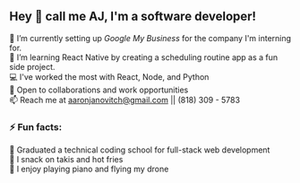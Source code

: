 ## Hey 👋  call me AJ, I'm a software developer!

🔭 I’m currently setting up _Google My Business_ for the company I'm interning for. \
🌱 I’m learning React Native by creating a scheduling routine app as a fun side project. \
💻 I've worked the most with React, Node, and Python \
💬 Open to collaborations and work opportunities \
📫 Reach me at aaronjanovitch@gmail.com || (818) 309 - 5783 

### ⚡ Fun facts:
🏢 Graduated a technical coding school for full-stack web development \
🍎 I snack on takis and hot fries \
🤪 I enjoy playing piano and flying my drone
